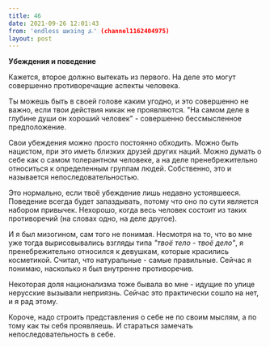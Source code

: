 ```yaml
---
title: 46
date: 2021-09-26 12:01:43
from: 'endless шизing ⍼' (channel1162404975)
layout: post
---
```


**Убеждения и поведение**

Кажется, второе должно вытекать из первого. На деле это могут совершенно противоречащие аспекты человека.

Ты можешь быть в своей голове каким угодно, и это совершенно не важно, если твои действия никак не проявляются. "На самом деле в глубине души он хороший человек" - совершенно бессмысленное предположение.

Свои убеждения можно просто постоянно обходить. Можно быть нацистом, при это иметь близких друзей других наций. Можно думать о себе как о самом толерантном человеке, а на деле пренебрежительно относиться к определенным группам людей. Собственно, это и называется непоследовательностью. 

Это нормально, если твоё убеждение лишь недавно устоявшееся. Поведение всегда будет запаздывать, потому что оно по сути является набором привычек. Нехорошо, когда весь человек состоит из таких противоречий (на словах одно, на деле другое).

И я был мизогином, сам того не понимая. Несмотря на то, что во мне уже тогда вырисовывались взгляды типа *"твоё тело - твоё дело"*, я пренебрежительно относился к девушкам, которые красились косметикой. Считал, что натуральные - самые правильные.
Сейчас я понимаю, насколько я был внутренне противоречив.

Некоторая доля национализма тоже бывала во мне - идущие по улице нерусские вызывали неприязнь. Сейчас это практически сошло на нет, и я рад этому.


Короче, надо строить представления о себе не по своим мыслям, а по тому как ты себя проявляешь. И стараться замечать непоследовательность в себе.
